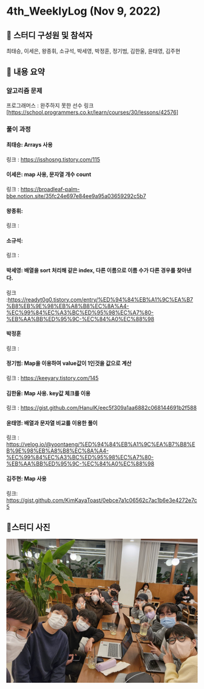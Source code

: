 # 4th_WeeklyLog (Nov 9, 2022) <br>

## 🔻 스터디 구성원 및 참석자 <br>
최태승, 이세은, 왕종휘, 소규석, 박세영, 박정훈, 정기범, 김한울, 윤태영, 김주현


## 🔻 내용 요약 <br>

### 알고리즘 문제

프로그래머스 : 완주하지 못한 선수 링크 [https://school.programmers.co.kr/learn/courses/30/lessons/42576] <br>


### 풀이 과정

#### 최태승: Arrays 사용
링크 : https://isshosng.tistory.com/115

#### 이세은: map 사용, 문자열 개수 count
링크 : https://broadleaf-palm-bbe.notion.site/35fc24e697e84ee9a95a03659292c5b7

#### 왕종휘: 
링크 : 

#### 소규석:
링크 : 

#### 박세영: 배열을 sort 처리해 **같은 index, 다른 이름**으로 이름 수가 다른 경우를  찾아낸다.
링크 :https://readyt0g0.tistory.com/entry/%ED%94%84%EB%A1%9C%EA%B7%B8%EB%9E%98%EB%A8%B8%EC%8A%A4-%EC%99%84%EC%A3%BC%ED%95%98%EC%A7%80-%EB%AA%BB%ED%95%9C-%EC%84%A0%EC%88%98

#### 박정훈
링크 : 

#### 정기범: Map을 이용하여 value값이 1인것을 값으로 계산
링크 : https://keeyary.tistory.com/145

#### 김한울: Map 사용. key값 체크를 이용   
링크 : https://gist.github.com/HanulK/eec5f309a1aa6882c068144691b2f588

#### 윤태영: 배열과 문자열 비교를 이용한 풀이
링크 : https://velog.io/@yoontaeng/%ED%94%84%EB%A1%9C%EA%B7%B8%EB%9E%98%EB%A8%B8%EC%8A%A4-%EC%99%84%EC%A3%BC%ED%95%98%EC%A7%80-%EB%AA%BB%ED%95%9C-%EC%84%A0%EC%88%98

#### 김주현: Map 사용
링크: https://gist.github.com/KimKayaToast/0ebce7a1c06562c7ac1b6e3e4272e7c5

## 🔻스터디 사진 <br>
![image](https://github.com/seeun98/codingTestStudy/blob/main/image/KakaoTalk_20221109_203448859_02.jpg)
